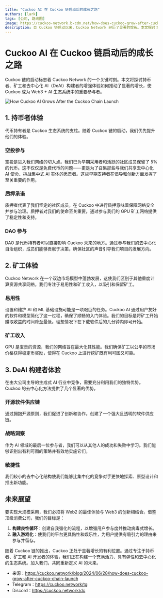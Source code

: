 ```yaml
---
title: "Cuckoo AI 在 Cuckoo 链启动后的成长之路"
authors: [lark]
tags: [公司, 路线图]
image: https://cuckoo-network.b-cdn.net/how-does-cuckoo-grow-after-cuckoo-chain-launch.webp
description: 自 Cuckoo 链启动以来，Cuckoo Network 经历了显著的增长。本文探讨了持币者、矿工和去中心化 AI（DeAI）构建者在这一转变中的增强体验。
---
```


# Cuckoo AI 在 Cuckoo 链启动后的成长之路

Cuckoo 链的启动标志着 Cuckoo Network 的一个关键时刻。本文将探讨持币者、矿工和去中心化 AI（DeAI）构建者的增强体验如何推动了显著的增长，使 Cuckoo 成为 Web3 + AI 生态系统中的重要参与者。

![How Cuckoo AI Grows After the Cuckoo Chain Launch](https://cuckoo-network.b-cdn.net/how-does-cuckoo-grow-after-cuckoo-chain-launch.webp "How Cuckoo AI Grows After the Cuckoo Chain Launch")

## 1. 持币者体验

代币持有者是 Cuckoo 生态系统的支柱。随着 Cuckoo 链的启动，我们优先提升他们的体验。

### 空投参与

空投是进入我们网络的切入点。我们已为早期采用者和活跃的社区成员保留了 5% 的代币。这不仅仅是免费代币的问题——更是为了召集那些与我们共享去中心化 AI 使命、挑战集中式 AI 实体的愿景者。这些早期支持者在倡导和创新方面发挥了至关重要的作用。

### 质押承诺

质押者代表了我们坚定的社区成员。在 Cuckoo 中进行质押意味着保障网络安全并参与治理。质押者对我们的使命至关重要，通过参与我们的 GPU 矿工网络提供了稳定性和支持。

### DAO 参与

DAO 是代币持有者可以直接影响 Cuckoo 未来的地方。通过参与我们的去中心化自治组织，成员们能够贡献于决策，确保社区的声音引导我们项目的发展方向。

## 2. 矿工体验

Cuckoo Network 在一个双边市场模型中蓬勃发展，这使我们区别于其他重度计算资源共享网络。我们专注于易用性和矿工收入，以吸引和保留矿工。

### 易用性

设置和维护 AI 和 ML 基础设施可能是一项艰巨的任务。Cuckoo AI 通过用户友好的软件和模型简化了这一过程，确保了顺畅的入门体验。我们的目标是将矿工开始赚取收益的时间降至最低，理想情况下在下载软件后的几分钟内即可开始。

### 矿工收入

GPU 是宝贵的资源，我们的网络旨在最大化其性能。我们确保矿工以公平的市场价格获得稳定币奖励，使得在 Cuckoo 上进行挖矿既有利可图又可靠。

## 3. DeAI 构建者体验

在由大公司主导的生成式 AI 行业中竞争，需要充分利用我们的独特优势。Cuckoo 的去中心化方法提供了几个显著的优势。

### 开源软件供应链

通过拥抱开源原则，我们促进了创新和协作，创建了一个强大且透明的软件供应链。

### 战略洞察

作为 AI 领域的最后一位参与者，我们可以从其他人的成功和失败中学习。我们能够识别出有利可图的策略并有效地实施它们。

### 敏捷性

我们较小的去中心化结构使我们能够比集中化的竞争对手更快地探索、原型设计和推出新功能。

## 未来展望

要实现大规模采用，我们必须将 Web2 的最佳体验与 Web3 的创新相结合。借鉴顶级消费公司，我们的目标是：

1. **构建良性循环**：创建自我强化的流程，以增强用户参与度并推动病毒式增长。
2. **融入游戏化**：使我们的平台更具黏性和娱乐性，为用户提供有吸引力的理由来参与并留存。

随着 Cuckoo 链的推出，Cuckoo 正处于显著增长的有利位置。通过专注于持币者、矿工和 AI 开发者的体验，我们正在构建一个充满活力、具有弹性和去中心化的生态系统。加入我们，共同重新定义 AI 的未来。

- 来源：https://cuckoo.network/blog/2024/06/28/how-does-cuckoo-grow-after-cuckoo-chain-launch
- Telegram：https://cuckoo.network/tg
- Discord：https://cuckoo.network/dc